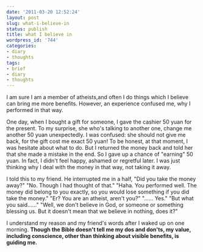 ```yaml
---
date: '2011-03-20 12:52:24'
layout: post
slug: what-i-believe-in
status: publish
title: what I believe in
wordpress_id: '744'
categories:
- diary
- thoughts
tags:
- brief
- diary
- thoughts
---
```


I am sure I am a member of atheists,and often I do things which I believe can bring me more benefits.
However, an experience confused me, why I performed in that way.

One day, when I bought a gift for someone, I gave the cashier 50 yuan for the present. To my surprise, she who's talking to another one, change me another 50 yuan unexpectedly. I was confused: she should not give me back, for the gift cost me exact 50 yuan!
To be honest, at that moment, I was hesitate about what to do. But I returned the money back and told her that she made a mistake in the end. So I gave up a chance of "earning" 50 yuan.
In fact, I didn't feel happy, ashamed or regretful later. I was just thinking why I deal with the money in that way, not taking it away.

I told this to my friend. He interrupted me in a half, "Did you take the money away?" "No. Though I had thought of that." "Haha. You performed well. The money did belong to you exactly, so you would lose something if you did take the money."
"Er? You are an atheist, aren't you?"
"...... Yes."
"But what you said......"
"Well, we don't believe in God, or someone or something blessing us. But it doesn't mean that we believe in nothing, does it?"

I understand my reason and my friend's words after I waked up on one morning.
**Though the Bible doesn't tell me my dos and don'ts, my value, including conscience, other than thinking about visible benefits, is guiding me.**
